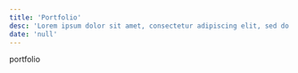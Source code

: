```yaml
---
title: 'Portfolio'
desc: 'Lorem ipsum dolor sit amet, consectetur adipiscing elit, sed do eiusmod tempor incididunt ut labore et dolore magna aliqua.'
date: 'null'
---
```


portfolio
